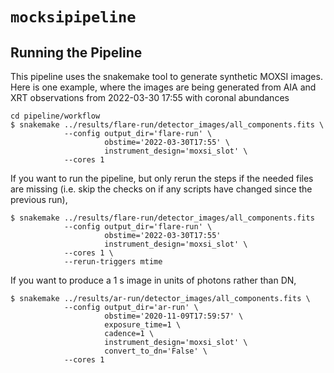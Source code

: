 # `mocksipipeline`


## Running the Pipeline

This pipeline uses the snakemake tool to generate synthetic MOXSI images.
Here is one example, where the images are being generated from AIA and XRT
observations from 2022-03-30 17:55 with coronal abundances

```shell
cd pipeline/workflow
$ snakemake ../results/flare-run/detector_images/all_components.fits \
            --config output_dir='flare-run' \
                     obstime='2022-03-30T17:55' \
                     instrument_design='moxsi_slot' \
            --cores 1
```

If you want to run the pipeline, but only rerun the steps if the needed files are missing (i.e. skip the checks on if any scripts have changed since the previous run),

```shell
$ snakemake ../results/flare-run/detector_images/all_components.fits
            --config output_dir='flare-run' \
                     obstime='2022-03-30T17:55'
                     instrument_design='moxsi_slot' \
            --cores 1 \
            --rerun-triggers mtime
```

If you want to produce a 1 s image in units of photons rather than DN,

```shell
$ snakemake ../results/ar-run/detector_images/all_components.fits \
            --config output_dir='ar-run' \
                     obstime='2020-11-09T17:59:57' \
                     exposure_time=1 \
                     cadence=1 \
                     instrument_design='moxsi_slot' \
                     convert_to_dn='False' \
            --cores 1
```
